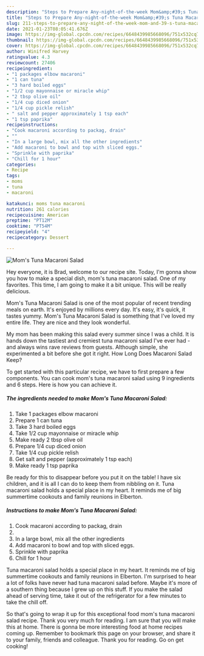 ```yaml
---
description: "Steps to Prepare Any-night-of-the-week Mom&amp;#39;s Tuna Macaroni Salad"
title: "Steps to Prepare Any-night-of-the-week Mom&amp;#39;s Tuna Macaroni Salad"
slug: 211-steps-to-prepare-any-night-of-the-week-mom-and-39-s-tuna-macaroni-salad
date: 2021-01-23T08:05:41.676Z
image: https://img-global.cpcdn.com/recipes/6648439985668096/751x532cq70/moms-tuna-macaroni-salad-recipe-main-photo.jpg
thumbnail: https://img-global.cpcdn.com/recipes/6648439985668096/751x532cq70/moms-tuna-macaroni-salad-recipe-main-photo.jpg
cover: https://img-global.cpcdn.com/recipes/6648439985668096/751x532cq70/moms-tuna-macaroni-salad-recipe-main-photo.jpg
author: Winifred Harvey
ratingvalue: 4.3
reviewcount: 27406
recipeingredient:
- "1 packages elbow macaroni"
- "1 can tuna"
- "3 hard boiled eggs"
- "1/2 cup mayonnaise or miracle whip"
- "2 tbsp olive oil"
- "1/4 cup diced onion"
- "1/4 cup pickle relish"
- " salt and pepper approximately 1 tsp each"
- "1 tsp paprika"
recipeinstructions:
- "Cook macaroni according to packag, drain"
- ""
- "In a large bowl, mix all the other ingredients"
- "Add macaroni to bowl and top with sliced eggs."
- "Sprinkle with paprika"
- "Chill for 1 hour"
categories:
- Recipe
tags:
- moms
- tuna
- macaroni

katakunci: moms tuna macaroni 
nutrition: 261 calories
recipecuisine: American
preptime: "PT12M"
cooktime: "PT54M"
recipeyield: "4"
recipecategory: Dessert

---
```



![Mom&#39;s Tuna Macaroni Salad](https://img-global.cpcdn.com/recipes/6648439985668096/751x532cq70/moms-tuna-macaroni-salad-recipe-main-photo.jpg)

Hey everyone, it is Brad, welcome to our recipe site. Today, I'm gonna show you how to make a special dish, mom&#39;s tuna macaroni salad. One of my favorites. This time, I am going to make it a bit unique. This will be really delicious.

Mom&#39;s Tuna Macaroni Salad is one of the most popular of recent trending meals on earth. It's enjoyed by millions every day. It's easy, it's quick, it tastes yummy. Mom&#39;s Tuna Macaroni Salad is something that I've loved my entire life. They are nice and they look wonderful.

My mom has been making this salad every summer since I was a child. It is hands down the tastiest and cremiest tuna macaroni salad I&#39;ve ever had - and always wins rave reviews from guests. Although simple, she experimented a bit before she got it right. How Long Does Macaroni Salad Keep?


To get started with this particular recipe, we have to first prepare a few components. You can cook mom&#39;s tuna macaroni salad using 9 ingredients and 6 steps. Here is how you can achieve it.

<!--inarticleads1-->

##### The ingredients needed to make Mom&#39;s Tuna Macaroni Salad:

1. Take 1 packages elbow macaroni
1. Prepare 1 can tuna
1. Take 3 hard boiled eggs
1. Take 1/2 cup mayonnaise or miracle whip
1. Make ready 2 tbsp olive oil
1. Prepare 1/4 cup diced onion
1. Take 1/4 cup pickle relish
1. Get  salt and pepper (approximately 1 tsp each)
1. Make ready 1 tsp paprika


Be ready for this to disappear before you put it on the table! I have six children, and it is all I can do to keep them from nibbling on it. Tuna macaroni salad holds a special place in my heart. It reminds me of big summertime cookouts and family reunions in Elberton. 

<!--inarticleads2-->

##### Instructions to make Mom&#39;s Tuna Macaroni Salad:

1. Cook macaroni according to packag, drain
1. 
1. In a large bowl, mix all the other ingredients
1. Add macaroni to bowl and top with sliced eggs.
1. Sprinkle with paprika
1. Chill for 1 hour


Tuna macaroni salad holds a special place in my heart. It reminds me of big summertime cookouts and family reunions in Elberton. I&#39;m surprised to hear a lot of folks have never had tuna macaroni salad before. Maybe it&#39;s more of a southern thing because I grew up on this stuff. If you make the salad ahead of serving time, take it out of the refrigerator for a few minutes to take the chill off. 

So that's going to wrap it up for this exceptional food mom&#39;s tuna macaroni salad recipe. Thank you very much for reading. I am sure that you will make this at home. There is gonna be more interesting food at home recipes coming up. Remember to bookmark this page on your browser, and share it to your family, friends and colleague. Thank you for reading. Go on get cooking!
